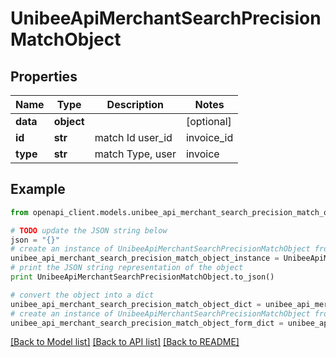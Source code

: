 # UnibeeApiMerchantSearchPrecisionMatchObject


## Properties

Name | Type | Description | Notes
------------ | ------------- | ------------- | -------------
**data** | **object** |  | [optional] 
**id** | **str** | match Id user_id|invoice_id | [optional] 
**type** | **str** | match Type, user|invoice | [optional] 

## Example

```python
from openapi_client.models.unibee_api_merchant_search_precision_match_object import UnibeeApiMerchantSearchPrecisionMatchObject

# TODO update the JSON string below
json = "{}"
# create an instance of UnibeeApiMerchantSearchPrecisionMatchObject from a JSON string
unibee_api_merchant_search_precision_match_object_instance = UnibeeApiMerchantSearchPrecisionMatchObject.from_json(json)
# print the JSON string representation of the object
print UnibeeApiMerchantSearchPrecisionMatchObject.to_json()

# convert the object into a dict
unibee_api_merchant_search_precision_match_object_dict = unibee_api_merchant_search_precision_match_object_instance.to_dict()
# create an instance of UnibeeApiMerchantSearchPrecisionMatchObject from a dict
unibee_api_merchant_search_precision_match_object_form_dict = unibee_api_merchant_search_precision_match_object.from_dict(unibee_api_merchant_search_precision_match_object_dict)
```
[[Back to Model list]](../README.md#documentation-for-models) [[Back to API list]](../README.md#documentation-for-api-endpoints) [[Back to README]](../README.md)


